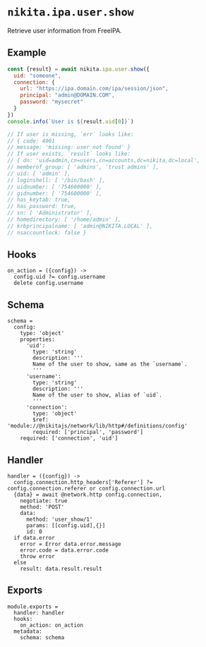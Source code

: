 
# `nikita.ipa.user.show`

Retrieve user information from FreeIPA.

## Example

```js
const {result} = await nikita.ipa.user.show({
  uid: "someone",
  connection: {
    url: "https://ipa.domain.com/ipa/session/json",
    principal: "admin@DOMAIN.COM",
    password: "mysecret"
  }
})
console.info(`User is ${result.uid[0]}`)

// If user is missing, `err` looks like:
// { code: 4001
// message: 'missing: user not found' }
// If user exists, `result` looks like:
// { dn: 'uid=admin,cn=users,cn=accounts,dc=nikita,dc=local',
// memberof_group: [ 'admins', 'trust admins' ],
// uid: [ 'admin' ],
// loginshell: [ '/bin/bash' ],
// uidnumber: [ '754600000' ],
// gidnumber: [ '754600000' ],
// has_keytab: true,
// has_password: true,
// sn: [ 'Administrator' ],
// homedirectory: [ '/home/admin' ],
// krbprincipalname: [ 'admin@NIKITA.LOCAL' ],
// nsaccountlock: false }
```

## Hooks

    on_action = ({config}) ->
      config.uid ?= config.username
      delete config.username

## Schema

    schema =
      config:
        type: 'object'
        properties:
          'uid':
            type: 'string'
            description: '''
            Name of the user to show, same as the `username`.
            '''
          'username':
            type: 'string'
            description: '''
            Name of the user to show, alias of `uid`.
            '''
          'connection':
            type: 'object'
            $ref: 'module://@nikitajs/network/lib/http#/definitions/config'
            required: ['principal', 'password']
        required: ['connection', 'uid']

## Handler

    handler = ({config}) ->
      config.connection.http_headers['Referer'] ?= config.connection.referer or config.connection.url
      {data} = await @network.http config.connection,
        negotiate: true
        method: 'POST'
        data:
          method: 'user_show/1'
          params: [[config.uid],{}]
          id: 0
      if data.error
        error = Error data.error.message
        error.code = data.error.code
        throw error
      else
        result: data.result.result

## Exports

    module.exports =
      handler: handler
      hooks:
        on_action: on_action
      metadata:
        schema: schema
